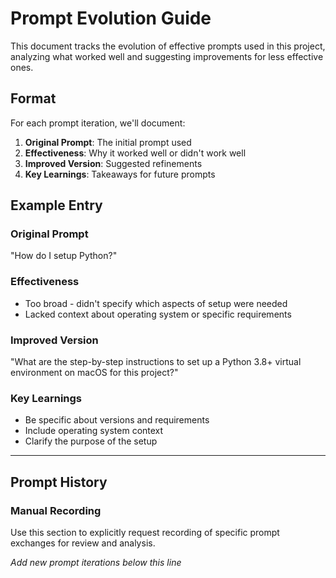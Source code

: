 # Prompt Evolution Guide

This document tracks the evolution of effective prompts used in this project, analyzing what worked well and suggesting improvements for less effective ones.

## Format
For each prompt iteration, we'll document:
1. **Original Prompt**: The initial prompt used
2. **Effectiveness**: Why it worked well or didn't work well
3. **Improved Version**: Suggested refinements
4. **Key Learnings**: Takeaways for future prompts

## Example Entry

### Original Prompt
"How do I setup Python?"

### Effectiveness
- Too broad - didn't specify which aspects of setup were needed
- Lacked context about operating system or specific requirements

### Improved Version
"What are the step-by-step instructions to set up a Python 3.8+ virtual environment on macOS for this project?"

### Key Learnings
- Be specific about versions and requirements
- Include operating system context
- Clarify the purpose of the setup

---

## Prompt History

### Manual Recording
Use this section to explicitly request recording of specific prompt exchanges for review and analysis.

*Add new prompt iterations below this line*